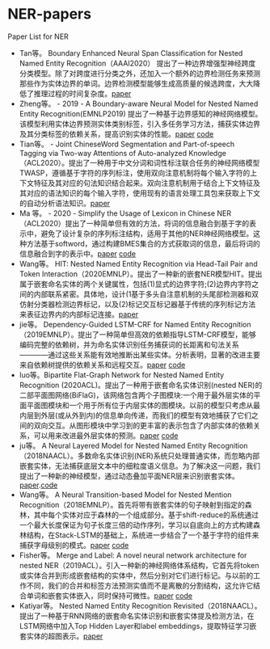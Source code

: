 # NER-papers
Paper List for NER
- Tan等。 Boundary Enhanced Neural Span Classification for Nested Named Entity Recognition（AAAI2020） 提出了一种边界增强型神经跨度分类模型。除了对跨度进行分类之外，还加入一个额外的边界检测任务来预测那些作为实体边界的单词。边界检测模型能够生成高质量的候选跨度，大大降低了推理过程的时间复杂度。[paper](http://www.researchgate.net/publication/342542944_Boundary_Enhanced_Neural_Span_Classification_for_Nested_Named_Entity_Recognition)
- Zheng等。 - 2019 - A Boundary-aware Neural Model for Nested Named Entity Recognition(EMNLP2019)  提出了一种基于边界感知的神经网络模型。该模型利用实体边界预测实体类别标签，引入多任务学习方法，捕获实体边界及其分类标签的依赖关系，提高识别实体的性能。[paper](https://www.aclweb.org/anthology/D19-1034/) [code](https://github.com/thecharm/boundary-aware-nested-ner)
- Tian等。 - Joint ChineseWord Segmentation and Part-of-speech Tagging via Two-way Attentions of Auto-analyzed Knowledge（ACL2020）。提出了一种用于中文分词和词性标注联合任务的神经网络模型TWASP，遵循基于字符的序列标注，使用双向注意机制将每个输入字符的上下文特征及其对应的句法知识结合起来。双向注意机制用于结合上下文特征及其对应的语法知识的每个输入字符，使用现有的语言处理工具包来获取上下文的自动分析语法知识。[paper](https://www.aclweb.org/anthology/2020.acl-main.735/)
- Ma 等。 - 2020 - Simplify the Usage of Lexicon in Chinese NER（ACL2020）提出了一种简单但有效的方法，将词的信息融合到基于字的表示中，避免了设计复杂的序列标注结构，适用于其他的NER神经网络模型。这种方法基于softword，通过构建BMES集合的方式获取词的信息，最后将词的信息融合到字的表示中。[paper](https://www.researchgate.net/publication/335233357_Simplify_the_Usage_of_Lexicon_in_Chinese_NER) [code](https://github.com/v-mipeng/LexiconAugmentedNER)
- Wang等。 HIT: Nested Named Entity Recognition via Head-Tail Pair and Token Interaction（2020EMNLP）。提出了一种新的嵌套NER模型HIT。提出属于嵌套命名实体的两个关键属性，包括(1)显式的边界字符;(2)边界内字符之间的内部联系紧密。具体地，设计(1基于多头自注意机制的头尾部检测器和双仿射分类器检测边界标记，以及(2)标记交互标记器基于传统的序列标记方法来表征边界内的内部标记连接。[paper](https://www.researchgate.net/publication/347234290_HIT_Nested_Named_Entity_Recognition_via_Head-Tail_Pair_and_Token_Interaction)
- jie等。 Dependency-Guided LSTM-CRF for Named Entity Recognition（2019EMNLP）。提出了一种简单但高效的依赖指导LSTM-CRF模型，能够编码完整的依赖树，并为命名实体识别任务捕获词的长距离和句法关系————通过这些关系能有效地推断出某些实体。分析表明，显著的改进主要来自依赖树提供的依赖关系和远程交互。[paper](https://www.aclweb.org/anthology/D19-1399.pdf) [code](http://www.statnlp.org/research/information-extraction)
- luo等。Bipartite Flat-Graph Network for Nested Named Entity Recognition (2020ACL)。提出了一种用于嵌套命名实体识别(nested NER)的二部平面图网络(BiFlaG)，该网络包含两个子图模块:一个用于最外层实体的平面平面图模块和一个用于所有位于内层实体的图模块。以前的模型只考虑从最内层到外层(或从外到内)的信息单向传递，而我们的模型有效地捕获了它们之间的双向交互。从图形模块中学习到的更丰富的表示包含了内部实体的依赖关系，可以用来改进最外层实体的预测。[paper](https://www.aclweb.org/anthology/2020.acl-main.571/) [code](https://github.com/cslydia/BiFlaG)
- ju等。 A Neural Layered Model for Nested Named Entity Recognition（2018NAACL）。多数命名实体识别(NER)系统只处理普通实体，而忽略内部嵌套实体，无法捕获底层文本中的细粒度语义信息。为了解决这一问题，我们提出了一种新的神经模型，通过动态叠加平面NER层来识别嵌套实体。[paper](https://www.aclweb.org/anthology/N18-1131/).[code](https://github.com/meizhiju/layered-bilstm-crf)
- Wang等。 A Neural Transition-based Model for Nested Mention Recognition（2018EMNLP）。首先将带有嵌套实体的句子映射到指定的森林，其中每个实体对应于森林的一个组成部分。基于shift-reduce的系统通过一个最大长度保证为句子长度三倍的动作序列，学习以自底向上的方式构建森林结构，在Stack-LSTM的基础上，系统进一步结合了一个基于字符的组件来捕获字母级别的模式。[paper](https://www.aclweb.org/anthology/D18-1124/) [code](https://github.com/fishjh2/merge_label)
- Fisher等。 Merge and Label: A novel neural network architecture for nested NER（2019ACL）。引入一种新的神经网络体系结构，它首先将token或实体合并到形成嵌套结构的实体中，然后分别对它们进行标记。与以前的工作不同，我们的合并和标签方法预测实值而不是离散的分割结构，这允许它结合单词和嵌套实体嵌入，同时保持可微性。[paper](https://www.aclweb.org/anthology/P19-1585.pdf) [code](https://github.com/fishjh2/merge_label)
- Katiyar等。 Nested Named Entity Recognition Revisited（2018NAACL）。提出了一种基于RNN网络的嵌套命名实体识别和嵌套实体提及检测方法，在LSTM网络中加入Top Hidden Layer和label embeddings，提取特征学习嵌套实体的超图表示。[paper](https://www.aclweb.org/anthology/N18-1079/)
